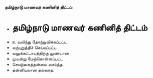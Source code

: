 **தமிழ்நாடு மாணவர் கணினித் திட்டம்**
- # தமிழ்நாடு மாணவர் கணினித் திட்டம்
- a. வலிந்து தோற்றுவிக்கப்பட்ட
- வற்புறுத்திச் செய்யப்பட்ட
- வலுக்கட்டாயத்திற்கு லுண்டான
- முயன்று மேற்கொள்ளப்பட்ட
- செயற்கைத்தன்மை வாய்ந்த
- தன்னியலான தல்லாத.

